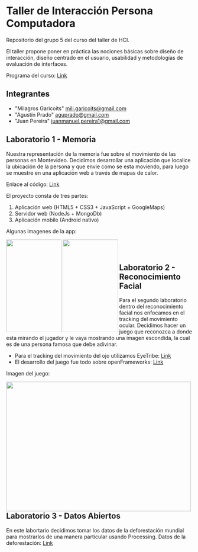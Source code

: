 # Taller de Interacción Persona Computadora

Repositorio del grupo 5 del curso del taller de HCI.

El taller propone poner en práctica las nociones básicas sobre diseño de interacción, diseño centrado en el usuario, usabilidad y metodologías de evaluación de interfaces.

Programa del curso: [Link](http://www.fing.edu.uy/sites/default/files/cursos/2013/anexos/8289/Taller%20de%20Interaccion%20Persona%20Computadora.pdf)

## Integrantes

* "Milagros Garicoits" <mili.garicoits@gmail.com>
* "Agustín Prado" <aguprado@gmail.com>
* "Juan Pereira" <juanmanuel.pereira1@gmail.com>

## Laboratorio 1 - Memoria

Nuestra representación de la memoria fue sobre el movimiento de las personas en Montevideo. Decidimos desarrollar una aplicación que localice la ubicación de la persona y que envie como se esta moviendo, para luego se muestre en una aplicación web a través de mapas de calor.

Enlace al código: [Link](https://github.com/jotaemepereira/TDI-2014-5/tree/master/Lab1)

El proyecto consta de tres partes:

1. Aplicación web (HTML5 + CSS3 + JavaScript + GoogleMaps)
2. Servidor web (NodeJs + MongoDb)
3. Aplicación mobile (Android nativo)

Algunas imagenes de la app:

<a href="url"><img src="http://i61.tinypic.com/2u4q8fd.jpg" align="left" height="250" width="150"></a>
<a href="url"><img src="http://i59.tinypic.com/2myvi4y.png" align="left" height="250" width="150"></a>
<br></br>
## Laboratorio 2 - Reconocimiento Facial

Para el segundo laboratorio dentro del reconocimiento facial nos enfocamos en el tracking del movimiento ocular. 
Decidimos hacer un juego que reconozca a donde esta mirando el jugador y le vaya mostrando una imagen escondida, la cual es de una persona famosa que debe adivinar.


* Para el tracking del movimiento del ojo utilizamos EyeTribe: [Link](https://theeyetribe.com)
* El desarrollo del juego fue todo sobre openFrameworks: [Link](http://www.openframeworks.cc)

Imagen del juego:
<p>
<a href="url"><img src="http://i62.tinypic.com/2501lrm.png" align="left" height="350" width="500"></a>
</p>
<br></br>

## Laboratorio 3 - Datos Abiertos

En este labortario decidimos tomar los datos de la deforestación mundial para mostrarlos de una manera particular usando Processing.
Datos de la deforestación: [Link](http://data.un.org/Data.aspx?q=FOREST&d=MDG&f=seriesRowID%3a567)

